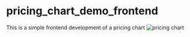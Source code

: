 # pricing_chart_demo_frontend
This is a simple frontend development of a pricing chart
![pricing chart](https://github.com/AzizulHakim01/pricing_chart_demo_frontend/assets/125719410/61b55c33-4aa2-4360-ae50-05da25f68775)

